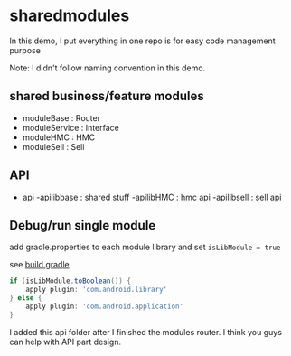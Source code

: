 # sharedmodules

In this demo, I put everything in one repo is for easy code management purpose

Note: I didn't follow naming convention in this demo.

## shared business/feature modules
- moduleBase    : Router
- moduleService : Interface
- moduleHMC     : HMC    
- moduleSell    : Sell 
   
## API
- api
   -apilibbase : shared stuff
   -apilibHMC  : hmc api
   -apilibsell : sell api

## Debug/run single module
add gradle.properties to each module library and set `isLibModule = true`

see [build.gradle](moduleSell/build.gradle)

```gradle
if (isLibModule.toBoolean()) {
    apply plugin: 'com.android.library'    
} else {
    apply plugin: 'com.android.application'
}
```
   
   
I added this api folder after I finished the modules router. I think you guys can help with API part design.
